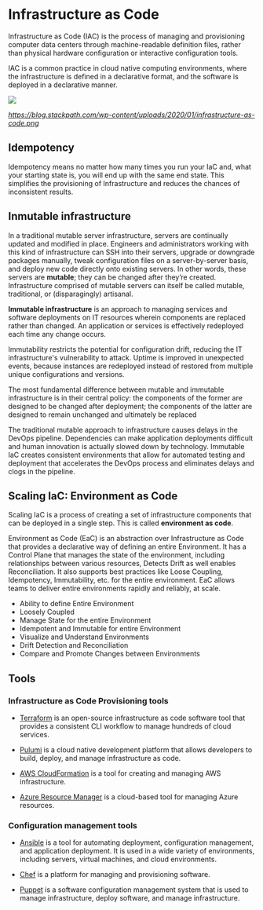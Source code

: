 # Infrastructure as Code 

Infrastructure as Code (IAC) is the process of managing and provisioning computer data centers through machine-readable definition files, rather than physical hardware configuration or interactive configuration tools.

IAC is a common practice in cloud native computing environments, where the infrastructure is defined in a declarative format, and the software is deployed in a declarative manner.

![](https://blog.stackpath.com/wp-content/uploads/2020/01/infrastructure-as-code.png)

*https://blog.stackpath.com/wp-content/uploads/2020/01/infrastructure-as-code.png*

## Idempotency

Idempotency means no matter how many times you run your IaC and, what your starting state is, you will end up with the same end state. This simplifies the provisioning of Infrastructure and reduces the chances of inconsistent results.

## Inmutable infrastructure

In a traditional mutable server infrastructure, servers are continually updated and modified in place. Engineers and administrators working with this kind of infrastructure can SSH into their servers, upgrade or downgrade packages manually, tweak configuration files on a server-by-server basis, and deploy new code directly onto existing servers. In other words, these servers are **mutable**; they can be changed after they’re created. Infrastructure comprised of mutable servers can itself be called mutable, traditional, or (disparagingly) artisanal.

**Immutable infrastructure** is an approach to managing services and software deployments on IT resources wherein components are replaced rather than changed. An application or services is effectively redeployed each time any change occurs.

Immutability restricts the potential for configuration drift, reducing the IT infrastructure's vulnerability to attack. Uptime is improved in unexpected events, because instances are redeployed instead of restored from multiple unique configurations and versions.

The most fundamental difference between mutable and immutable infrastructure is in their central policy: the components of the former are designed to be changed after deployment; the components of the latter are designed to remain unchanged and ultimately be replaced

The traditional mutable approach to infrastructure causes delays in the DevOps pipeline. Dependencies can make application deployments difficult and human innovation is actually slowed down by technology. Immutable IaC creates consistent environments that allow for automated testing and deployment that accelerates the DevOps process and eliminates delays and clogs in the pipeline.

## Scaling IaC: Environment as Code 

Scaling IaC is a process of creating a set of infrastructure components that can be deployed in a single step. This is called **environment as code**.

Environment as Code (EaC) is an abstraction over Infrastructure as Code that provides a declarative  way of defining an entire Environment. It has a Control Plane that manages the state of the environment, including relationships between various resources, Detects Drift as well enables Reconciliation. It also supports best practices  like Loose Coupling, Idempotency, Immutability, etc. for the entire environment. EaC allows teams to deliver entire environments rapidly and reliably, at scale.

* Ability to define Entire Environment
* Loosely Coupled
* Manage State for the entire Environment
* Idempotent and Immutable for entire Environment 
* Visualize and Understand Environments
* Drift Detection and Reconciliation
* Compare and Promote Changes between Environments

## Tools

### Infrastructure as Code Provisioning tools

* [Terraform](https://www.terraform.io/) is an open-source infrastructure as code software tool that provides a consistent CLI workflow to manage hundreds of cloud services.

* [Pulumi](https://pulumi.io/) is a cloud native development platform that allows developers to build, deploy, and manage infrastructure as code.

* [AWS CloudFormation](https://aws.amazon.com/cloudformation/) is a tool for creating and managing AWS infrastructure.

* [Azure Resource Manager](https://docs.microsoft.com/en-us/azure/devops/pipelines/build/variables?view=azure-devops) is a cloud-based tool for managing Azure resources.

### Configuration management tools

* [Ansible](https://www.ansible.com/) is a tool for automating deployment, configuration management, and application deployment. It is used in a wide variety of environments, including servers, virtual machines, and cloud environments.

* [Chef](https://www.chef.io/) is a platform for managing and provisioning software.

* [Puppet](https://puppet.com/) is a software configuration management system that is used to manage infrastructure, deploy software, and manage infrastructure.